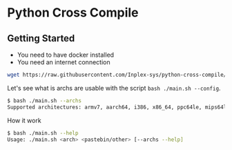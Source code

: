 # Python Cross Compile

## Getting Started
 - You need to have docker installed
 - You need an internet connection

```sh
wget https://raw.githubusercontent.com/Inplex-sys/python-cross-compile/main/main.sh; chmod +x ./main.sh
```

Let's see what is archs are usable with the script `bash ./main.sh --config`.
```sh
$ bash ./main.sh --archs
Supported architectures: armv7, aarch64, i386, x86_64, ppc64le, mips64l
```

How it work
```sh
$ bash ./main.sh --help
Usage: ./main.sh <arch> <pastebin/other> [--archs --help]
```
